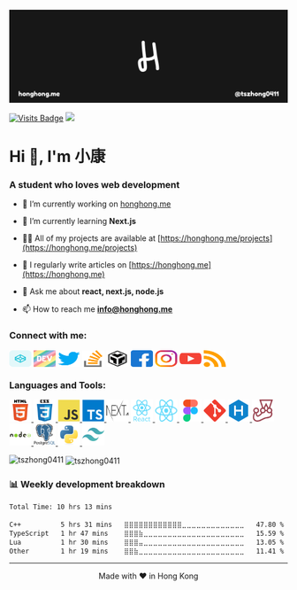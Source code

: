 [![honghong's GitHub Banner](./assets/images/header.png)](https://honghong.me)

[![Visits Badge](https://komarev.com/ghpvc/?username=tszhong0411&label=Profile%20views&color=red&style=for-the-badge)](https://honghong.me)
[![](https://wakatime.com/badge/user/8747fe60-b1f6-4787-b726-bfea4896868a.svg?style=for-the-badge)](https://wakatime.com/@tszhong0411)

<h1>Hi 👋, I'm 小康</h1>
<h3>A student who loves web development</h3>

- 🔭 I’m currently working on [honghong.me](https://github.com/tszhong0411/honghong.me)

- 🌱 I’m currently learning **Next.js**

- 👨‍💻 All of my projects are available at [https://honghong.me/projects](https://honghong.me/projects)

- 📝 I regularly write articles on [https://honghong.me](https://honghong.me)

- 💬 Ask me about **react, next.js, node.js**

- 📫 How to reach me **info@honghong.me**

<h3 align="left">Connect with me:</h3>
<p align="left">
<a href="https://codepen.io/tszhong0411" target="blank"><img align="center" src="./assets/images/icons/codepen.svg" alt="tszhong0411" height="30" width="40" /></a>
<a href="https://dev.to/tszhong0411" target="blank"><img align="center" src="./assets/images/icons/devto.svg" alt="tszhong0411" height="30" width="40" /></a>
<a href="https://twitter.com/tszhonglai0411" target="blank"><img align="center" src="./assets/images/icons/twitter.svg" alt="tszhonglai0411" height="30" width="40" /></a>
<a href="https://stackoverflow.com/users/15166428/tszhong0411" target="blank"><img align="center" src="./assets/images/icons/stack-overflow.svg" alt="tszhong0411" height="30" width="40" /></a>
<a href="https://codesandbox.io/u/TszHong" target="blank"><img align="center" src="./assets/images/icons/codesandbox.svg" alt="tszhong" height="30" width="40" /></a>
<a href="https://fb.com/tszhonglai.0411" target="blank"><img align="center" src="./assets/images/icons/facebook.svg" alt="tszhonglai.0411" height="30" width="40" /></a>
<a href="https://instagram.com/tszhong0411" target="blank"><img align="center" src="./assets/images/icons/instagram.svg" alt="tszhong0411" height="30" width="40" /></a>
<a href="https://www.youtube.com/c/小康" target="blank"><img align="center" src="./assets/images/icons/youtube.svg" alt="小康" height="30" width="40" /></a>
<a href="https://honghong.me/feed.xml" target="blank"><img align="center" src="./assets/images/icons/rss.svg" alt="https://honghong.me/feed.xml" height="30" width="40" /></a>
</p>

<h3 align="left">Languages and Tools:</h3>
<p align="left">
  <a href="https://www.w3.org/html/" target="_blank" rel="noreferrer">
    <img src="./assets/images/icons/html.svg" alt="html5" width="40" height="40"/>
  </a>
  <a href="https://www.w3schools.com/css/" target="_blank" rel="noreferrer">
    <img src="./assets/images/icons/css.svg" alt="css3" width="40" height="40"/>
  </a>
  <a href="https://developer.mozilla.org/en-US/docs/Web/JavaScript" target="_blank" rel="noreferrer">
    <img src="./assets/images/icons/javascript.svg" alt="javascript" width="40" height="40"/>
  </a>
  <a href="https://www.typescriptlang.org/" target="_blank" rel="noreferrer">
    <img src="./assets/images/icons/typescript.svg" alt="typescript" width="40" height="40"/>
  </a>
  <a href="https://nextjs.org/" target="_blank" rel="noreferrer">
    <img src="./assets/images/icons/nextjs.svg" alt="nextjs" width="40" height="40"/>
  </a>
  <a href="https://reactjs.org/" target="_blank" rel="noreferrer">
    <img src="./assets/images/icons/react.svg" alt="react" width="40" height="40"/>
  </a>
  <a href="https://reactnative.dev/" target="_blank" rel="noreferrer">
    <img src="./assets/images/icons/react-native.svg" alt="reactnative" width="40" height="40"/>
  </a>
  <a href="https://www.figma.com/" target="_blank" rel="noreferrer">
    <img src="./assets/images/icons/figma.svg" alt="figma" width="40" height="40"/>
  </a>
  <a href="https://git-scm.com/" target="_blank" rel="noreferrer">
    <img src="./assets/images/icons/git.svg" alt="git" width="40" height="40"/>
  </a>
  <a href="hexo.io/" target="_blank" rel="noreferrer">
    <img src="./assets/images/icons/hexo.svg" alt="hexo" width="40" height="40"/>
  </a>
  <a href="https://jestjs.io" target="_blank" rel="noreferrer">
    <img src="./assets/images/icons/jest.svg" alt="jest" width="40" height="40"/>
  </a>
  <a href="https://nodejs.org" target="_blank" rel="noreferrer">
    <img src="./assets/images/icons/nodejs.svg" alt="nodejs" width="40" height="40"/>
  </a>
  <a href="https://www.postgresql.org" target="_blank" rel="noreferrer">
    <img src="./assets/images/icons/postgresql.svg" alt="postgresql" width="40" height="40"/>
  </a>
  <a href="https://www.python.org" target="_blank" rel="noreferrer">
    <img src="./assets/images/icons/python.svg" alt="python" width="40" height="40"/>
  </a>
  <a href="https://tailwindcss.com/" target="_blank" rel="noreferrer">
    <img src="./assets/images/icons/tailwindcss.svg" alt="tailwind" width="40" height="40"/>
  </a>
  </p>

<p><img align="left" src="https://github-readme-stats.vercel.app/api/top-langs?username=tszhong0411&show_icons=true&locale=en&layout=compact" alt="tszhong0411" /></p>

<p>&nbsp;<img align="center" src="https://github-readme-stats.vercel.app/api?username=tszhong0411&show_icons=true&locale=en" alt="tszhong0411" /></p>

### 📊 Weekly development breakdown

<!--START_SECTION:waka-->

```text
Total Time: 10 hrs 13 mins

C++          5 hrs 31 mins   ⣿⣿⣿⣿⣿⣿⣿⣿⣿⣿⣿⣿⣀⣀⣀⣀⣀⣀⣀⣀⣀⣀⣀⣀⣀   47.80 %
TypeScript   1 hr 47 mins    ⣿⣿⣿⣷⣀⣀⣀⣀⣀⣀⣀⣀⣀⣀⣀⣀⣀⣀⣀⣀⣀⣀⣀⣀⣀   15.59 %
Lua          1 hr 30 mins    ⣿⣿⣿⣤⣀⣀⣀⣀⣀⣀⣀⣀⣀⣀⣀⣀⣀⣀⣀⣀⣀⣀⣀⣀⣀   13.05 %
Other        1 hr 19 mins    ⣿⣿⣷⣀⣀⣀⣀⣀⣀⣀⣀⣀⣀⣀⣀⣀⣀⣀⣀⣀⣀⣀⣀⣀⣀   11.41 %
```

<!--END_SECTION:waka-->

---

<p align="center">Made with ❤️ in Hong Kong</p>
